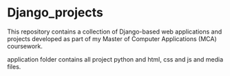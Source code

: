# Django_projects
This repository contains a collection of Django-based web applications and projects developed as part of my Master of Computer Applications (MCA) coursework.

application folder contains all project python and html, css and js and media files.
